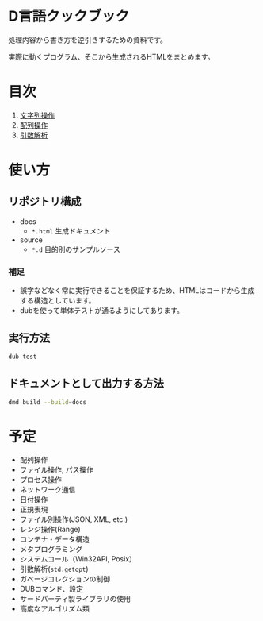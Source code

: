 # D言語クックブック

処理内容から書き方を逆引きするための資料です。

実際に動くプログラム、そこから生成されるHTMLをまとめます。

# 目次
1. [文字列操作](/source/string_example.d)
2. [配列操作](/source/array_example.d)
3. [引数解析](/source/getopt_example.d)

# 使い方
## リポジトリ構成
- docs
    - `*.html` 生成ドキュメント 
- source
    - `*.d` 目的別のサンプルソース

### 補足
- 誤字などなく常に実行できることを保証するため、HTMLはコードから生成する構造としています。
- dubを使って単体テストが通るようにしてあります。

## 実行方法

```bash
dub test
```

## ドキュメントとして出力する方法

```bash
dmd build --build=docs
```

# 予定
- 配列操作
- ファイル操作, パス操作
- プロセス操作
- ネットワーク通信
- 日付操作
- 正規表現
- ファイル別操作(JSON, XML, etc.)
- レンジ操作(Range)
- コンテナ・データ構造
- メタプログラミング
- システムコール（Win32API, Posix）
- 引数解析(`std.getopt`)
- ガベージコレクションの制御
- DUBコマンド、設定
- サードパーティ製ライブラリの使用
- 高度なアルゴリズム類

